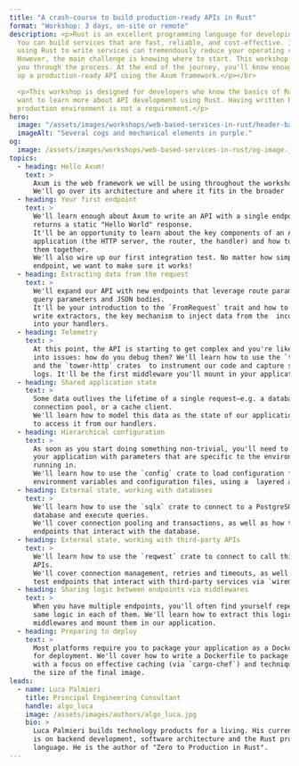 ```yaml
---
title: "A crash-course to build production-ready APIs in Rust"
format: "Workshop: 3 days, on-site or remote"
description: <p>Rust is an excellent programming language for developing APIs.
  You can build services that are fast, reliable, and cost-effective. In fact,
  using Rust to write services can tremendously reduce your operating costs.
  However, the main challenge is knowing where to start. This workshop guides
  you through the process. At the end of the journey, you'll know enough to set
  up a production-ready API using the Axum framework.</p></br>

  <p>This workshop is designed for developers who know the basics of Rust and
  want to learn more about API development using Rust. Having written Rust in a
  production environment is not a requirement.</p>
hero:
  image: "/assets/images/workshops/web-based-services-in-rust/header-background.jpg"
  imageAlt: "Several cogs and mechanical elements in purple."
og:
  image: /assets/images/workshops/web-based-services-in-rust/og-image.jpg
topics:
  - heading: Hello Axum!
    text: >
      Axum is the web framework we will be using throughout the workshop.  
      We'll go over its architecture and where it fits in the broader  Rust ecosystem.
  - heading: Your first endpoint
    text: >
      We'll learn enough about Axum to write an API with a single endpoint that
      returns a static "Hello World" response.  
      It'll be an opportunity to learn about the key components of an Axum
      application (the HTTP server, the router, the handler) and how to  connect
      them together.  
      We'll also wire up our first integration test. No matter how simple the
      endpoint, we want to make sure it works!
  - heading: Extracting data from the request
    text: >
      We'll expand our API with new endpoints that leverage route parameters,
      query parameters and JSON bodies.  
      It'll be your introduction to the `FromRequest` trait and how to use it to
      write extractors, the key mechanism to inject data from the  incoming request
      into your handlers.
  - heading: Telemetry
    text: >
      At this point, the API is starting to get complex and you're likely to run
      into issues: how do you debug them? We'll learn how to use the `tracing`
      and the `tower-http` crates  to instrument our code and capture structured
      logs. It'll be the first middleware you'll mount in your application.
  - heading: Shared application state
    text: >
      Some data outlives the lifetime of a single request—e.g. a database
      connection pool, or a cache client.  
      We'll learn how to model this data as the state of our application and how
      to access it from our handlers.
  - heading: Hierarchical configuration
    text: >
      As soon as you start doing something non-trivial, you'll need to  configure
      your application with parameters that are specific to the environment it's
      running in.  
      We'll learn how to use the `config` crate to load configuration from
      environment variables and configuration files, using a  layered approach.
  - heading: External state, working with databases
    text: >
      We'll learn how to use the `sqlx` crate to connect to a PostgreSQL
      database and execute queries.  
      We'll cover connection pooling and transactions, as well as how to test
      endpoints that interact with the database.
  - heading: External state, working with third-party APIs
    text: >
      We'll learn how to use the `reqwest` crate to connect to call third-party
      APIs.  
      We'll cover connection management, retries and timeouts, as well as how to
      test endpoints that interact with third-party services via `wiremock`.
  - heading: Sharing logic between endpoints via middlewares
    text: >
      When you have multiple endpoints, you'll often find yourself repeating the
      same logic in each of them. We'll learn how to extract this logic into
      middlewares and mount them in our application.
  - heading: Preparing to deploy
    text: >
      Most platforms require you to package your application as a Docker image
      for deployment. We'll cover how to write a Dockerfile to package our API,
      with a focus on effective caching (via `cargo-chef`) and techniques to  minimise
      the size of the final image.
leads:
  - name: Luca Palmieri
    title: Principal Engineering Consultant
    handle: algo_luca
    image: /assets/images/authors/algo_luca.jpg
    bio: >
      Luca Palmieri builds technology products for a living. His current focus
      is on backend development, software architecture and the Rust programming
      language. He is the author of "Zero to Production in Rust".
---
```


<!--break-->
